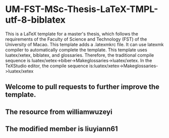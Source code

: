 # UM-FST-MSc-Thesis-LaTeX-TMPL-utf-8-biblatex
This is a LaTeX template for a master's thesis, which follows the requirements of the Faculty of Science and Technology (FST) of the University of Macao.
This template adds a .latexmkrc file. It can use latexmk compiler to automatically complete the template.
This template uses luatex/xetex, biblatex, and glossaries. 
Therefore, the traditional compile sequence is luatex/xetex->biber->Makeglossaries->luatex/xetex. In the TeXStudio editor, the compile sequence is:luatex/xetex->Makeglossaries->luatex/xetex
## Welcome to pull requests to further improve the template.
## The resource from williamwuzeyi
## The modified member is liuyiann61

